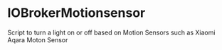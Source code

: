 # IOBrokerMotionsensor
Script to turn a light on or off based on Motion Sensors such as Xiaomi Aqara Moton Sensor
